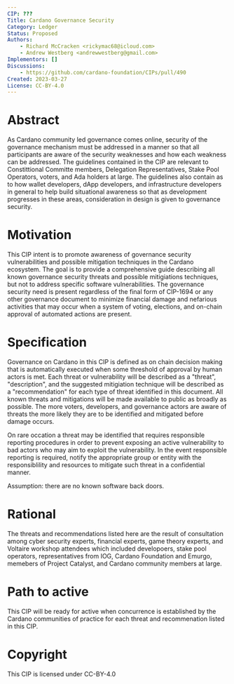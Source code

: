 ```yaml
---
CIP: ???
Title: Cardano Governance Security
Category: Ledger
Status: Proposed
Authors:
    - Richard McCracken <rickymac68@icloud.com>
    - Andrew Westberg <andrewwestberg@gmail.com>
Implementors: []
Discussions:
    - https://github.com/cardano-foundation/CIPs/pull/490
Created: 2023-03-27
License: CC-BY-4.0
---
```



# Abstract

As Cardano community led governance comes online, security of the governance mechanism must be addressed in a manner so that all participants are aware of the security weaknesses and how each weakness can be addressed. The guidelines contained in the CIP are relevant to Constittional Committe members, Delegation Representatives, Stake Pool Operators, voters, and Ada holders at large. The guidelines also contain as to how wallet developers, dApp developers, and infrastructure developers in general to help build situational awareness so that as development progresses in these areas, consideration in design is given to governance security.

# Motivation

This CIP intent is to promote awareness of governance security vulnerabilities and possible mitigation techniques in the Cardano ecosystem. The goal is to provide a comprehensive guide describing all known governance security threats and possible mitigiations techniques, but not to address specific software vulnerabilities. The governance security need is present regardless of the final form of CIP-1694 or any other governance document to minimize financial damage and nefarious activities that may occur when a system of voting, elections, and on-chain approval of automated actions are present.

# Specification

Governance on Cardano in this CIP is defined as on chain decision making that is automatically executed when some threshold of approval by human actors is met. Each threat or vulnerability will be described as a "threat", "description", and the suggested mitigiation technique will be described as a "recommendation" for each type of threat identified in this document. All known threats and mitigations will be made available to public as broadly as possible. The more voters, developers, and governance actors are aware of threats the more likely they are to be identified and mitigated before damage occurs.

On rare occation a threat may be identified that requires responsible reporting procedures in order to prevent exposing an active vulnerability to bad actors who may aim to exploit the vulnerability. In the event responsible reporting is required, notify the appropriate group or entity with the responsiblility and resources to mitigate such threat in a confidential manner.

Assumption: there are no known software back doors.

# Rational

The threats and recommendations listed here are the result of consultation among cyber security experts, financial experts, game theory experts, and Voltaire workshop attendees which included developoers, stake pool operators, representatives from IOG, Cardano Foundation and Emurgo, memebers of Project Catalyst, and Cardano community members at large.

# Path to active

This CIP will be ready for active when concurrence is established by the Cardano communities of practice for each threat and recommenation listed in this CIP.

# Copyright

This CIP is licensed under CC-BY-4.0
